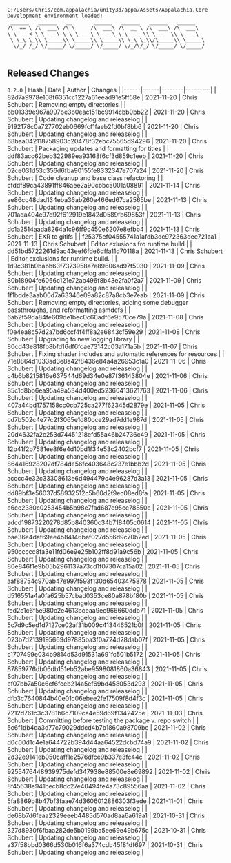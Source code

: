 ```
C:/Users/Chris/com.appalachia/unity3d/appa/Assets/Appalachia.Core
Development environment loaded!  
 ______   ______   __       ______   ______   ______   ______    
/\  == \ /\  ___\ /\ \     /\  ___\ /\  __ \ /\  ___\ /\  ___\   
\ \  __< \ \  __\ \ \ \____\ \  __\ \ \  __ \\ \___  \\ \  __\   
 \ \_\ \_\\ \_____\\ \_____\\ \_____\\ \_\ \_\\/\_____\\ \_____\ 
  \/_/ /_/ \/_____/ \/_____/ \/_____/ \/_/\/_/ \/_____/ \/_____/ 
                                                                 
```


## Released Changes

`0.2.0`
| Hash | Date | Author | Changes |
|------|------|--------|---------|
| 82d7a9978e108f6351cc1227a61eead91e5ff58e | 2021-11-20 | Chris Schubert | Removing empty directories |
| bb01339e967a997be3b0eac151bc9914cbb0bb22 | 2021-11-20 | Chris Schubert | Updating changelog and releaselog |
| 9192178c0a727702eb0669fcf1faeb2fd0bf8bb6 | 2021-11-20 | Chris Schubert | Updating changelog and releaselog |
| 68baa042118758903c20478f32ebc75565d94296 | 2021-11-20 | Chris Schubert | Packaging updates and formatting for titles |
| ddf83acc62beb322989ea93168f6cf3d859c1eeb | 2021-11-20 | Chris Schubert | Updating changelog and releaselog |
| 02ce031d53c356d6fba90155fe8332347e707a24 | 2021-11-20 | Chris Schubert | Code cleanup and base class refactoring |
| cfddf89ca43891ff846aee2a90cbbc5001a08891 | 2021-11-14 | Chris Schubert | Updating changelog and releaselog |
| ae86cc48dad134eba36ab260e466ed67ca2565be | 2021-11-13 | Chris Schubert | Updating changelog and releaselog |
| 701ada404e97d92f612919e1842d0589fb69853f | 2021-11-13 | Chris Schubert | Updating changelog and releaselog |
| dc1a2514aada8264a1c96ff9c450e6207e8efbb4 | 2021-11-13 | Chris Schubert | EXR to gitlfs |
| f25375ef04555741a1afdb3dc972363dee721aa1 | 2021-11-13 | Chris Schubert | Editor exlusions fro runtime build |
| dd51bd5722261d9ac43eef6fde6dffa11d70118a | 2021-11-13 | Chris Schubert | Editor exclusions for runtime build. |
| 1d9c381b0babb63f7373958a7e89606ad97f5030 | 2021-11-09 | Chris Schubert | Updating changelog and releaselog |
| 80b18904fe6066c121e72ab496f8b43e2fa0f2a7 | 2021-11-09 | Chris Schubert | Updating changelog and releaselog |
| 1f1bdde3aab00d7a63346e09a82c87a8cb3e7eab | 2021-11-09 | Chris Schubert | Removing empty directories, adding some debugger passthroughs, and reformatting asmdefs |
| 6ab2f59da84fe609de1bec0c60adf6e9570ce79a | 2021-11-08 | Chris Schubert | Updating changelog and releaselog |
| f0e4ea8c57d2a7bd6ccf4f4ff8a2e6843cf59e29 | 2021-11-08 | Chris Schubert | Upgrading to new logging library |
| 80cd43e818fb8bfd16df6fcae73142c03a171a5b | 2021-11-07 | Chris Schubert | Fixing shader includes and automatic references for resources |
| 71e8864d1033ad3e8a42f8436e84a4a26953c1a0 | 2021-11-06 | Chris Schubert | Updating changelog and releaselog |
| c4b6b8215816e637544d69d34e0e87f36143804e | 2021-11-06 | Chris Schubert | Updating changelog and releaselog |
| 85c1d8bb6ea95a49a534d400ed52360413621763 | 2021-11-06 | Chris Schubert | Updating changelog and releaselog |
| 407a44bd1757158cc0cb725ca277f62345d2879e | 2021-11-05 | Chris Schubert | Updating changelog and releaselog |
| cd7b502c4e77c2f3065e1d80cce29ad7dd1e987d | 2021-11-05 | Chris Schubert | Updating changelog and releaselog |
| 20d4632fa2c253d74451218efd55a46b24736c49 | 2021-11-05 | Chris Schubert | Updating changelog and releaselog |
| 12b41f2b7581ee8f6e4d10bd1f34e53c2402bcf7 | 2021-11-05 | Chris Schubert | Updating changelog and releaselog |
| 864416928202df784de56fc403648c237e1bbb2d | 2021-11-05 | Chris Schubert | Updating changelog and releaselog |
| acccc4e32c33308613e6d494479c4e96287d3a13 | 2021-11-05 | Chris Schubert | Updating changelog and releaselog |
| dd89bf3e56037d58932512c5b60d2f9ec08ed8fa | 2021-11-05 | Chris Schubert | Updating changelog and releaselog |
| e6ce2380c0253454b5b98e7fad687e95ce78850e | 2021-11-05 | Chris Schubert | Updating changelog and releaselog |
| adcd19873220278d85b840360c34b718405c0614 | 2021-11-05 | Chris Schubert | Updating changelog and releaselog |
| bae36e4daf69ee4b84146baf027d556d9c70b2ed | 2021-11-05 | Chris Schubert | Updating changelog and releaselog |
| 950ccccc8fa3e11fd06e9e25b102ff8d91a9c56b | 2021-11-05 | Chris Schubert | Updating changelog and releaselog |
| 80e846f1e9b05b2961137a73cd1f07307ca15a02 | 2021-11-05 | Chris Schubert | Updating changelog and releaselog |
| aaf88754c970ab47e997f593f130d65403475878 | 2021-11-05 | Chris Schubert | Updating changelog and releaselog |
| d516551a4a0fa625b57cbad0353ce80a878bf80b | 2021-11-05 | Chris Schubert | Updating changelog and releaselog |
| fed2c1c6f5e980c2e4613bceaa9ec966660ddb71 | 2021-11-05 | Chris Schubert | Updating changelog and releaselog |
| 5c7d9c5ed1d7127ce02af31b009c413446521b0f | 2021-11-05 | Chris Schubert | Updating changelog and releaselog |
| 023b7d2139195669d97885ba3f0a724d28dab07f | 2021-11-05 | Chris Schubert | Updating changelog and releaselog |
| c1707499e034b9814d53d91531a691fc501b5172 | 2021-11-05 | Chris Schubert | Updating changelog and releaselog |
| 87859776db06db151eb52abe9598081860a36843 | 2021-11-05 | Chris Schubert | Updating changelog and releaselog |
| ef07bb7a50c6cf6fceb214a5ef69bd458053d293 | 2021-11-05 | Chris Schubert | Updating changelog and releaselog |
| dfb3c7640844b40e01c06ebee2fe17509f8d4f3c | 2021-11-05 | Chris Schubert | Updating changelog and releaselog |
| 7212d761c3c3781b6c7109ca4e59d69f1342425e | 2021-11-03 | Chris Schubert | Committing before testing the package v. repo switch |
| 5c6f1db4da3d77c79029ddcd4b7b1860a98709bc | 2021-11-02 | Chris Schubert | Updating changelog and releaselog |
| d0c00d1c4e1a644722b394d44aa64522dcbd74a9 | 2021-11-02 | Chris Schubert | Updating changelog and releaselog |
| 2d32e9141eb050caff1e2576dfce9b337e3fc44c | 2021-11-02 | Chris Schubert | Updating changelog and releaselog |
| 9255476448939975defd347938e88500e8e69892 | 2021-11-02 | Chris Schubert | Updating changelog and releaselog |
| 8f45638e941becb8dc27e40494fe4a73c89556aa | 2021-11-02 | Chris Schubert | Updating changelog and releaselog |
| 5fa8869b8b47bf3faae74d3606012886303f3ede | 2021-11-01 | Chris Schubert | Updating changelog and releaselog |
| de68b7d6feaa2329eeeb4485d570ad8aa6a619a1 | 2021-10-31 | Chris Schubert | Updating changelog and releaselog |
| 327d8930f6fbaa282de5b0199ba5ee69e49b675c | 2021-10-31 | Chris Schubert | Updating changelog and releaselog |
| a37f58bbd0366d530b016f6a374cdb45f81df697 | 2021-10-31 | Chris Schubert | Updating changelog and releaselog |

